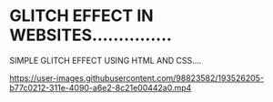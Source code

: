# GLITCH EFFECT IN WEBSITES...............
SIMPLE GLITCH EFFECT USING HTML AND CSS....

https://user-images.githubusercontent.com/98823582/193526205-b77c0212-311e-4090-a6e2-8c21e00442a0.mp4
